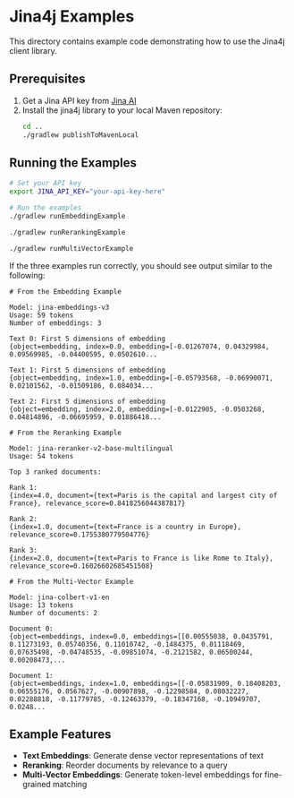# Jina4j Examples

This directory contains example code demonstrating how to use the Jina4j client library.

## Prerequisites

1. Get a Jina API key from [Jina AI](https://jina.ai/)
2. Install the jina4j library to your local Maven repository:
   ```bash
   cd ..
   ./gradlew publishToMavenLocal
   ```

## Running the Examples

```bash
# Set your API key
export JINA_API_KEY="your-api-key-here"

# Run the examples
./gradlew runEmbeddingExample

./gradlew runRerankingExample

./gradlew runMultiVectorExample
```

If the three examples run correctly, you should see output similar to the following:

```
# From the Embedding Example

Model: jina-embeddings-v3
Usage: 59 tokens
Number of embeddings: 3

Text 0: First 5 dimensions of embedding
{object=embedding, index=0.0, embedding=[-0.01267074, 0.04329984, 0.09569985, -0.04400595, 0.0502610...

Text 1: First 5 dimensions of embedding
{object=embedding, index=1.0, embedding=[-0.05793568, -0.06990071, 0.02101562, -0.01509186, 0.084034...

Text 2: First 5 dimensions of embedding
{object=embedding, index=2.0, embedding=[-0.0122905, -0.0503268, 0.04814896, -0.06695959, 0.01886418...

# From the Reranking Example

Model: jina-reranker-v2-base-multilingual
Usage: 54 tokens

Top 3 ranked documents:

Rank 1:
{index=4.0, document={text=Paris is the capital and largest city of France}, relevance_score=0.8418256044387817}

Rank 2:
{index=1.0, document={text=France is a country in Europe}, relevance_score=0.1755380779504776}

Rank 3:
{index=2.0, document={text=Paris to France is like Rome to Italy}, relevance_score=0.16026602685451508}

# From the Multi-Vector Example

Model: jina-colbert-v1-en
Usage: 13 tokens
Number of documents: 2

Document 0:
{object=embeddings, index=0.0, embeddings=[[0.00555038, 0.0435791, 0.11273193, 0.05740356, 0.11010742, -0.1484375, 0.01118469, 0.07635498, -0.04748535, -0.09851074, -0.2121582, 0.06500244, 0.00208473,...

Document 1:
{object=embeddings, index=1.0, embeddings=[[-0.05831909, 0.18408203, 0.06555176, 0.0567627, -0.00907898, -0.12298584, 0.08032227, 0.02288818, -0.11779785, -0.12463379, -0.18347168, -0.10949707, 0.0248...

```

## Example Features

- **Text Embeddings**: Generate dense vector representations of text
- **Reranking**: Reorder documents by relevance to a query
- **Multi-Vector Embeddings**: Generate token-level embeddings for fine-grained matching

